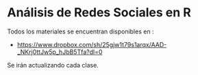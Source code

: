 # Análisis de Redes Sociales en R

Todos los materiales se encuentran disponibles en :

* https://www.dropbox.com/sh/25gjw1t79s1arqx/AAD-_NKrj0ttJw5p_hJbB5Tfa?dl=0

Se irán actualizando cada clase.
